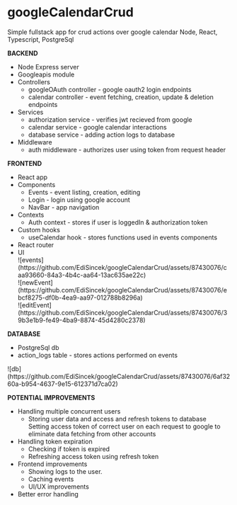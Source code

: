 # googleCalendarCrud
Simple fullstack app for crud actions over google calendar
Node, React, Typescript, PostgreSql

<b>BACKEND</b>
<ul>
  <li>Node Express server</li>
  <li>Googleapis module</li>
  <li>
    Controllers
    <ul>
      <li>googleOAuth controller - google oauth2 login endpoints</li>
      <li>calendar controller - event fetching, creation, update & deletion endpoints</li>
    </ul>
  </li>
  <li>
    Services
    <ul>
      <li>authorization service - verifies jwt recieved from google </li>
      <li>calendar service - google calendar interactions </li>
      <li>database service - adding action logs to database </li>
    </ul>
  </li>
  <li> Middleware
    <ul>
      <li>auth middleware - authorizes user using token from request header</li>
    </ul>
  </li>
</ul>

<b>FRONTEND</b>
<ul>
  <li>React app</li>
  <li>Components
    <ul>
      <li>Events - event listing, creation, editing</li>
      <li>Login - login using google account</li>
      <li>NavBar - app navigation</li>
    </ul>
  <li>Contexts
    <ul>
      <li>Auth context - stores if user is loggedIn & authorization token</li>
    </ul>
  </li>
  <li>Custom hooks
    <ul>
      <li>useCalendar hook - stores functions used in events components</li>
    </ul>
  </li>
  </li>
  <li>React router</li>
  <li>UI<br/>
  ![events](https://github.com/EdiSincek/googleCalendarCrud/assets/87430076/caa93660-84a3-4b4c-aa64-13ac635ae22c)<br/>
  ![newEvent](https://github.com/EdiSincek/googleCalendarCrud/assets/87430076/ebcf8275-df0b-4ea9-aa97-012788b8296a)<br/>
  ![editEvent](https://github.com/EdiSincek/googleCalendarCrud/assets/87430076/39b3e1b9-fe49-4ba9-8874-45d4280c2378)<br/>
  </li>
</ul>

<b>DATABASE</b>
<ul>
  <li>PostgreSql db</li>
  <li>action_logs table - stores actions performed on events</li>
</ul>
![db](https://github.com/EdiSincek/googleCalendarCrud/assets/87430076/6af3260a-b954-4637-9e15-612371d7ca02)

<b>POTENTIAL IMPROVEMENTS</b>
<ul>
  <li>Handling multiple concurrent users
    <ul>
      <li>Storing user data and access and refresh tokens to database</li>
      </li>Setting access token of correct user on each request to google to eliminate data fetching from other accounts</li>
    </ul>
  </li>
  <li>Handling token expiration
    <ul>
      <li>Checking if token is expired</li>
      <li>Refreshing access token using refresh token</li>
    </ul>
  </li>
  <li>Frontend improvements
    <ul>
      <li>Showing logs to the user.</li>
      <li>Caching events</li>
      <li>UI/UX improvements</li>
    </ul>
  </li>
  <li>Better error handling</li>
</ul>
